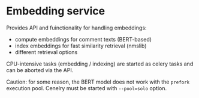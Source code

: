 Embedding service
=================

Provides API and fuinctionality for handling embeddings:
* compute embeddings for comment texts (BERT-based)
* index embeddings for fast similarity retrieval (nmslib)
* different retrieval options

CPU-intensive tasks (embedding / indexing) are started as 
celery tasks and can be aborted via the API.

Caution: for some reason, the BERT model does not work 
with the `prefork` execution pool. Cenelry must be started 
with `--pool=solo` option.


